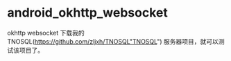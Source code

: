 # android_okhttp_websocket
okhttp websocket
下载我的 TNOSQL(https://github.com/zljxh/TNOSQL"TNOSQL") 服务器项目，就可以测试该项目了。
